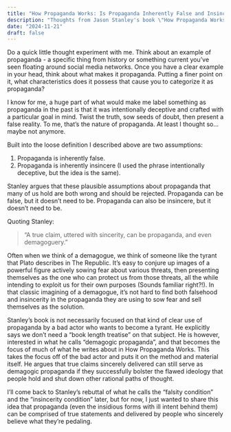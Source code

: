 ```yaml
---
title: "How Propaganda Works: Is Propaganda Inherently False and Insincere?"
description: "Thoughts from Jason Stanley's book \"How Propaganda Works\" on propaganda and it's relationship to truth and sincerity."
date: "2024-11-21"
draft: false
---
```


Do a quick little thought experiment with me. Think about an example of propaganda - a specific thing from history or something current you’ve seen floating around social media networks. Once you have a clear example in your head, think about what makes it propaganda. Putting a finer point on it, what characteristics does it possess that cause you to categorize it as propaganda?

I know for me, a huge part of what would make me label something as propaganda in the past is that it was intentionally deceptive and crafted with a particular goal in mind. Twist the truth, sow seeds of doubt, then present a false reality. To me, that’s the nature of propaganda. At least I thought so… maybe not anymore.

Built into the loose definition I described above are two assumptions:

1. Propaganda is inherently false.
2. Propaganda is inherently insincere (I used the phrase intentionally deceptive, but the idea is the same).

Stanley argues that these plausible assumptions about propaganda that many of us hold are both wrong and should be rejected. Propaganda can be false, but it doesn’t need to be. Propaganda can also be insincere, but it doesn’t need to be.

Quoting Stanley:

> “A true claim, uttered with sincerity, can be propaganda, and even demagoguery.”

Often when we think of a demagogue, we think of someone like the tyrant that Plato describes in The Republic. It’s easy to conjure up images of a powerful figure actively sowing fear about various threats, then presenting themselves as the one who can protect us from those threats, all the while intending to exploit us for their own purposes (Sounds familiar right?!). In that classic imagining of a demagogue, it’s not hard to find both falsehood and insincerity in the propaganda they are using to sow fear and sell themselves as the solution.

Stanley’s book is not necessarily focused on that kind of clear use of propaganda by a bad actor who wants to become a tyrant. He explicitly says we don’t need a “book length treatise” on that subject. He is however, interested in what he calls “demagogic propaganda”, and that becomes the focus of much of what he writes about in How Propaganda Works. This takes the focus off of the bad actor and puts it on the method and material itself. He argues that true claims sincerely delivered can still serve as demagogic propaganda if they successfully bolster the flawed ideology that people hold and shut down other rational paths of thought.

I’ll come back to Stanley’s rebuttal of what he calls the “falsity condition” and the “insincerity condition” later, but for now, I just wanted to share this idea that propaganda (even the insidious forms with ill intent behind them) can be comprised of true statements and delivered by people who sincerely believe what they’re pedaling.
